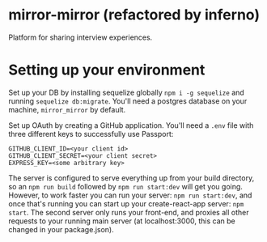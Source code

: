 # mirror-mirror (refactored by inferno)
Platform for sharing interview experiences.

# Setting up your environment
Set up your DB by installing sequelize globally `npm i -g sequelize` and
running `sequelize db:migrate`. You'll need a postgres database on your
machine, `mirror_mirror` by default.

Set up OAuth by creating a GitHub application. You'll need a `.env` file
with three different keys to successfully use Passport:
```
GITHUB_CLIENT_ID=<your client id>
GITHUB_CLIENT_SECRET=<your client secret>
EXPRESS_KEY=<some arbitrary key>
```

The server is configured to serve everything up from your build directory, so
an `npm run build` followed by `npm run start:dev` will get you going. However,
to work faster you can run your server: `npm run start:dev`, and once that's
running you can start up your create-react-app server: `npm start`. The second
server only runs your front-end, and proxies all other requests to your running
main server (at localhost:3000, this can be changed in your package.json).
